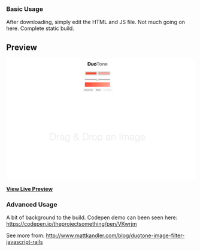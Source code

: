 ### Basic Usage

After downloading, simply edit the HTML and JS file. Not much going on here. Complete static build.

## Preview

[![Preview](/screenshot.png)](https://filter-image.netlify.com/)

**[View Live Preview](https://filter-image.netlify.com/)**

### Advanced Usage

A bit of background to the build. Codepen demo can been seen here: https://codepen.io/theprojectsomething/pen/VKwrjm

See more from: http://www.mattkandler.com/blog/duotone-image-filter-javascript-rails

